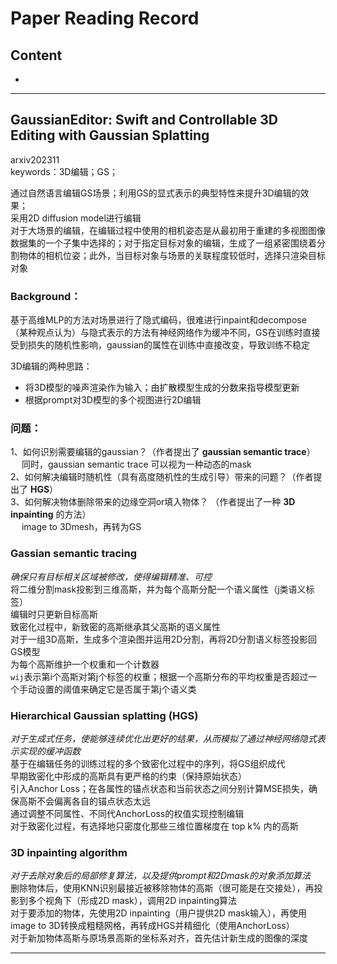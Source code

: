 # Paper Reading Record
## Content
-

------
## GaussianEditor: Swift and Controllable 3D Editing with Gaussian Splatting

arxiv202311  
keywords：3D编辑；GS；  

通过自然语言编辑GS场景；利用GS的显式表示的典型特性来提升3D编辑的效果；  
采用2D diffusion model进行编辑    
对于大场景的编辑，在编辑过程中使用的相机姿态是从最初用于重建的多视图图像数据集的一个子集中选择的；对于指定目标对象的编辑，生成了一组紧密围绕着分割物体的相机位姿；此外，当目标对象与场景的关联程度较低时，选择只渲染目标对象    

### Background：  
基于高维MLP的方法对场景进行了隐式编码，很难进行inpaint和decompose  
（某种观点认为）与隐式表示的方法有神经网络作为缓冲不同，GS在训练时直接受到损失的随机性影响，gaussian的属性在训练中直接改变，导致训练不稳定  

3D编辑的两种思路：
- 将3D模型的噪声渲染作为输入；由扩散模型生成的分数来指导模型更新
- 根据prompt对3D模型的多个视图进行2D编辑

### 问题：  
1、如何识别需要编辑的gaussian？（作者提出了 **gaussian semantic trace**）  
&emsp; 同时，gaussian semantic trace 可以视为一种动态的mask  
2、如何解决编辑时随机性（具有高度随机性的生成引导）带来的问题？（作者提出了 **HGS**）  
3、如何解决物体删除带来的边缘空洞or填入物体？ （作者提出了一种 **3D inpainting** 的方法）   
&emsp; image to 3Dmesh，再转为GS  

### Gassian semantic tracing
*确保只有目标相关区域被修改，使得编辑精准、可控*  
将二维分割mask投影到三维高斯，并为每个高斯分配一个语义属性（j类语义标签）  
编辑时只更新目标高斯  
致密化过程中，新致密的高斯继承其父高斯的语义属性  
对于一组3D高斯，生成多个渲染图并运用2D分割，再将2D分割语义标签投影回GS模型   
为每个高斯维护一个权重和一个计数器   
`wij`表示第i个高斯对第j个标签的权重；根据一个高斯分布的平均权重是否超过一个手动设置的阈值来确定它是否属于第j个语义类    

### Hierarchical Gaussian splatting (HGS)
*对于生成式任务，使能够连续优化出更好的结果，从而模拟了通过神经网络隐式表示实现的缓冲函数*   
基于在编辑任务的训练过程的多个致密化过程中的序列，将GS组织成代  
早期致密化中形成的高斯具有更严格的约束（保持原始状态）  
引入Anchor Loss；在各属性的锚点状态和当前状态之间分别计算MSE损失，确保高斯不会偏离各自的锚点状态太远   
通过调整不同属性、不同代AnchorLoss的权值实现控制编辑   
对于致密化过程，有选择地只密度化那些三维位置梯度在 top k% 内的高斯  

### 3D inpainting algorithm
*对于去除对象后的局部修复算法，以及提供prompt和2Dmask的对象添加算法*   
删除物体后，使用KNN识别最接近被移除物体的高斯（很可能是在交接处），再投影到多个视角下（形成2D mask），调用2D inpainting算法   
对于要添加的物体，先使用2D inpainting（用户提供2D mask输入），再使用image to 3D转换成粗糙网格，再转成HGS并精细化（使用AnchorLoss）   
对于新加物体高斯与原场景高斯的坐标系对齐，首先估计新生成的图像的深度 

---